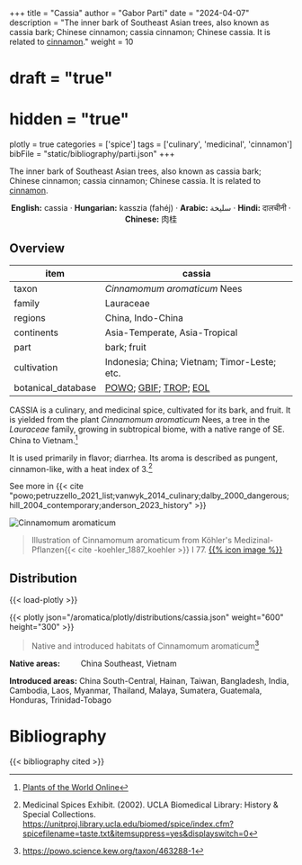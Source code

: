 +++
title = "Cassia"
author = "Gabor Parti"
date = "2024-04-07"
description = "The inner bark of Southeast Asian trees, also known as cassia bark; Chinese cinnamon; cassia cinnamon; Chinese cassia. It is related to [cinnamon](../items/cinnamon)."
weight = 10
# draft = "true"
# hidden = "true"
plotly = true
categories = ['spice']
tags = ['culinary', 'medicinal', 'cinnamon']
bibFile = "static/bibliography/parti.json"
+++

The inner bark of Southeast Asian trees, also known as cassia bark; Chinese cinnamon; cassia cinnamon; Chinese cassia. It is related to [cinnamon](../items/cinnamon).

 [<i class="fab fa-wikipedia-w"></i>](https://en.wikipedia.org/wiki/Cinnamomum_cassia)<center>

**English:** cassia · **Hungarian:** kasszia (fahéj) · **Arabic:** <span class="arabic-text" dir="rtl">سليخة</span> · **Hindi:** <span class="devanagari-text">दालचीनी</span> · **Chinese:** <span class="traditional-chinese-text">肉桂</span>

</center>

## Overview

|       item       |                                                                                      cassia                                                                                      |
|------------------|----------------------------------------------------------------------------------------------------------------------------------------------------------------------------------|
|       taxon      |                                                                           *Cinnamomum aromaticum* Nees                                                                           |
|      family      |                                                                                     Lauraceae                                                                                    |
|      regions     |                                                                                 China, Indo-China                                                                                |
|    continents    |                                                                           Asia-Temperate, Asia-Tropical                                                                          |
|       part       |                                                                                    bark; fruit                                                                                   |
|    cultivation   |                                                                   Indonesia; China; Vietnam; Timor-Leste; etc.                                                                   |
|botanical_database|[POWO](https://powo.science.kew.org/taxon/463288-1); [GBIF](https://www.gbif.org/species/3033982); [TROP](https://tropicos.org/name/17805773); [EOL](https://eol.org/pages/483593)|

CASSIA is a culinary, and medicinal spice, cultivated for its bark, and fruit. It is yielded from the plant *Cinnamomum aromaticum* Nees, a tree in the *Lauraceae* family, growing in subtropical biome, with a native range of SE. China to Vietnam.[^powo_cassia]

[^powo_cassia]: [Plants of the World Online](https://powo.science.kew.org)

It is used primarily in flavor; diarrhea. Its aroma is described as pungent, cinnamon-like, with a heat index of 3.[^ucla_2002_medicinal]

[^ucla_2002_medicinal]: Medicinal Spices Exhibit. (2002). UCLA Biomedical Library: History & Special Collections. https://unitproj.library.ucla.edu/biomed/spice/index.cfm?spicefilename=taste.txt&itemsuppress=yes&displayswitch=0

See more in  {{< cite "powo;petruzzello_2021_list;vanwyk_2014_culinary;dalby_2000_dangerous;hill_2004_contemporary;anderson_2023_history" >}}

![Cinnamomum aromaticum](/images/illustrations/cassia.png?width=40rem "Illustration of Cinnamomum aromaticum from Köhler's Medizinal-Pflanzen")

>Illustration of Cinnamomum aromaticum from Köhler's Medizinal-Pflanzen{{< cite -koehler_1887_koehler >}} I 77. [{{% icon image %}}](https://www.biodiversitylibrary.org/item/10836#page/391/mode/1up)

## Distribution

{{< load-plotly >}}

{{< plotly json="/aromatica/plotly/distributions/cassia.json" weight="600" height="300" >}}

>Native and introduced habitats of Cinnamomum aromaticum[^powo]

[^powo]: https://powo.science.kew.org/taxon/463288-1

<p style="text-align:left;">

**Native areas:** &ensp; &ensp; &ensp; China Southeast, Vietnam

**Introduced areas:** China South-Central, Hainan, Taiwan, Bangladesh, India, Cambodia, Laos, Myanmar, Thailand, Malaya, Sumatera, Guatemala, Honduras, Trinidad-Tobago

</p>



# Bibliography

{{< bibliography cited >}}

